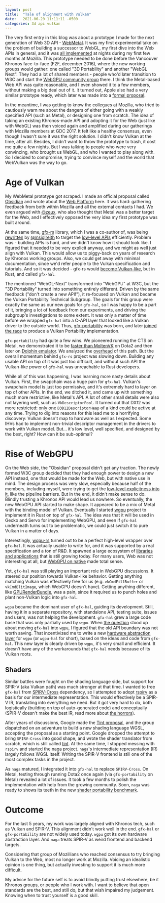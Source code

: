 ```yaml
---
layout: post
title:  "Tale of alignment with Vulkan"
date:   2021-06-20 11:11:11 -0500
categories: 3d api vulkan
---
```


The very first entry in this blog was about a prototype I made for the next generation of Web 3D API - [WebMetal](https://kvark.github.io/3d/api/2016/12/17/webmetal.html). It was my first experimental take on the problem of building a successor to WebGL, my first dive into the Web APIs in general, and it was [all implemented](https://github.com/kvark/servo/tree/webmetal) at nights during my first few months at Mozilla. This prototype needed to be done before the Vancouver Khronos face-to-face (F2F, december 2016), where the new working groups would gather: one called "3D Portability" and another "WebGL Next". They had a lot of shared members - people who'd later transition to W3C and start the [WebGPU community group](https://www.w3.org/community/gpu/) there. I think the Metal-based Web API was quite reasonable, and I even showed it to a few members, without making a big deal out of it. It turned out, Apple also had a very similar prototype ready, which later was made into a [formal proposal](https://webkit.org/wp-content/uploads/webgpu-api-proposal.html).

In the meantime, I was getting to know the collegues at Mozilla, who tried to cautiously warn me about the dangers of either going with a weakly specified API (such as Metal), or designing one from scratch. The idea of taking an existing Khronos-made API and adopting it for the Web (just like with WebGL) was then voiced again and amplified during our gatherings with Mozilla members at GDC 2017. It felt like a healthy consensus, even though I wasn't sure it was the right solution. I didn't know Vulkan at the time, after all. Besides, I didn't want to throw the prototype to trash, it cost me quite a few nights. But I was talking to people who were very convincing, who brought us WebGL, and who I wanted to play along with. So I decided to compromise, trying to convince myself and the world that WebVulkan was the way to go.

# Age of Vulkan

My WebMetal prototype got scraped. I made an official proposal called [Obsidian](https://github.com/KhronosGroup/WebGLNext-Proposals/pull/2) and wrote about the [Web Platform](https://kvark.github.io/web/3d/api/mozilla/2017/03/21/web-platform.html) here. It was hard: gathering feedback from both within Mozilla and all the external contacts I had. We even argued with [@zeux](https://github.com/zeux), who also thought that Metal was a better target for the Web, and I effectively opposed the very idea my first prototype was built around.

At the same time, [gfx-rs](https://github.com/gfx-rs/gfx) library, which I was a co-author of, was being [rewritten](https://github.com/gfx-rs/gfx/pull/1125) by [@msiglreith](https://github.com/msiglreith) to target the [low-level APIs](https://gfx-rs.github.io/2017/07/24/low-level.html) efficiently. Problem was - building APIs is hard, and we didn't know how it should look like. I figured that it needed to be very explicit anyway, and we might as well just align with Vulkan. This would allow us to piggy-back on years of research by Khronos working groups. Also, we could get away with minimal documentation, since we'd refer people to the Vulkan specification and tutorials. And so it was decided - gfx-rs would [become Vulkan-like](https://gfx-rs.github.io/2017/12/30/this-year.html), but in Rust, and called `gfx-hal`.

The mentioned "WebGL-Next" transformed into "WebGPU" at W3C, but the "3D Portability" turned into something entirely different. Driven by the same feedback ("don't create a new API!"), it re-focused on Vulkan and became the Vulkan Portability Technical Subgroup. The goals for this group were exactly the same as our new goals for `gfx-hal`, so I was happy to be a part of it, bringing a lot of feedback from our experiments, and driving the subgroup's investigations to some extent. It was only a matter of time before we wrapped `gfx-hal` into a C-API layer that looked like a Vulkan driver to the outside world. Thus, [gfx-portability](https://github.com/gfx-rs/portability) was born, and later [joined the race](https://gfx-rs.github.io/2018/04/09/vulkan-portability.html) to produce a Vulkan Portability implementation.

`gfx-portability` had quite a few wins. We pioneered running the CTS on Metal, we demonstrated it to be [faster than MoltenVK](https://gfx-rs.github.io/2018/08/10/dota2-macos-performance.html) on Dota2 and then later on [Dolphin emulator](https://gfx-rs.github.io/2019/03/22/dolphin-macos-performance.html). We analyzed the [overhead](http://kvark.github.io/api/3d/vulkan/2017/08/10/gfx-overhead.html) of this path. But the overall momentum behind `gfx-rs` project was slowing down. Building any usable API on top of it was just too difficult, and without such API the Vulkan-like power of `gfx-hal` was unreachable to Rust developers.

While all of this was happening, I was learning more nasty details about Vulkan. First, the swapchain was a huge pain for `gfx-hal`. Vulkan's swapchain model is just too permissive, and it's extremely hard to layer on top of other APIs. In the end, we ditched it, and came up with something much more restrictive, like Metal's API. A lot of other small details were also not layering well, such as `VkDescriptorPool`. It turned out that DX12 was more restricted: only one `D3D12DescriptorHeap` of a kind could be active at any time. Trying to dig into reasons for this lead me to a horrifying discovery: Vulkan doesn't map to hardware as well as I expected. Some IHVs had to implement non-trivial descriptor management in the drivers to work with Vulkan model. But... it's low level, well specified, and designed by the best, right? How can it be sub-optimal?

# Rise of WebGPU

On the Web side, the "Obsidian" proposal didn't get any traction. The newly formed W3C group decided that they had enough power to design a new API instead, one that would be made for the Web, but with native use in mind. The design process was very slow, especially because half of the members, including myself, were trying to get the [low-level explicitness into it](http://kvark.github.io/web/gpu/2018/02/10/low-level-gpu-web.html), like the pipeline barriers. But in the end, it didn't make sense to do. Blindly trusting a Khronos API would lead us nowhere. So eventually, the new WebGPU API started to make shape. It appeared to be a mix of Metal with the binding model of Vulkan. Eventually I started [wgpu](https://github.com/gfx-rs/wgpu) project to implement it in Rust on top of `gfx-hal`. The idea was that it will be used in Gecko and Servo for implementing WebGPU, and even if `gfx-hal` underneath turns out to be problematic, we could just switch it to pure Vulkan in a matter of days.

Interestingly, [wgpu-rs](https://crates.io/crates/wgpu) turned out to be a perfect high-level wrapper over `gfx-hal`. It was actually usable to write for, and it was supported by a real specification and a ton of R&D. It spawned a large ecosystem of [libraries and applications](https://github.com/gfx-rs/wgpu-rs/wiki/Applications-and-Libraries) that is still growing today. For many users, Web was not interesting at all, but [WebGPU on native](http://kvark.github.io/web/gpu/native/2020/05/03/point-of-webgpu-native.html) made total sense.

Yet, `gfx-hal` was still playing an important role in WebGPU discussions. It steered our position towards Vulkan-like behavior. Getting anything matching Vulkan was effectively free for us (e.g. `vkCmdFillBuffer` or `vkCmdBlitImage`, which WebGPU doesn't have). Getting anything different, like [GPURenderBundle](https://github.com/gpuweb/gpuweb/issues/382), was a pain, since it required us to punch holes and plant non-Vulkan logic into `gfx-hal`.

`wgpu` became the dominant user of `gfx-hal`, guiding its development. Still, having it in a separate repository, with standalone API, testing suite, issues and users, was not helping the development. `gfx-hal` grew a large code base that was only partially used by `wgpu`. When [the question](https://github.com/gfx-rs/gfx/discussions/3768) stood up about moving `gfx-hal` into `wgpu`, I figured that the old API boundary was not worth saving. That incentivized me to write a new [hardware abstraction layer](https://github.com/gfx-rs/wgpu/pull/1471) for `wgpu` (or `wgpu-hal` for short), based on the ideas and code from `gfx-hal`. This new layer is clearly driven by `wgpu`, it's very small and efficient. It doesn't have any of the workarounds that `gfx-hal` needs because of its Vulkan roots.

## Shaders

Similar battles were fought on the shading language side, but support for SPIR-V (aka Vulkan path) was much stronger at that time. I wanted to free `gfx-hal` from [SPIRV-Cross](https://github.com/KhronosGroup/SPIRV-Cross) dependency, so I attempted to adopt [rspirv](https://gfx-rs.github.io/2019/07/13/javelin.html) as a basis for our intermediate representation. This would effectively be a SPIR-V IR, translating into everything we need. But it got very hard to do, both logistically (building on top of auto-generated code) and conceptually (SPIR-V doesn't make the best IR, read more about [the horrors](http://kvark.github.io/spirv/2021/05/01/spirv-horrors.html)).

After years of discussions, Google made the [Tint proposal](https://docs.google.com/presentation/d/1qHhFq0GJtY_59rNjpiHU--JW4bW4Ji3zWei-gM6cabs/edit#slide=id.g6ec1a8649d_0_297), and the group dispatched on an adventure to build a new shading language WGSL, accepting the proposal as a starting point. Google dropped the attempt to bring `SPIRV-Cross` into good shape, and wrote the shader translator from scratch, which is still called [tint](https://dawn.googlesource.com/tint/). At the same time, I stopped messing with `rspirv` and started the [naga](https://github.com/gfx-rs/naga) project. `naga`'s intermediate representation (IR) largely follows WGSL itself. Writing the SPIR-V frontend is still one of the most complex tasks in the project.

As `naga` matured, I integrated it into `gfx-hal` to replace `SPIRV-Cross`.
 On Metal, testing through running Dota2 once again (via `gfx-portability` on Metal) revealed a lot of issues. It took a few months to polish the implementation with help from the growing community. Soon, `naga` was ready to shows its teeth in the new [shader portability benchmark](https://gfx-rs.github.io/2021/05/09/dota2-msl-compilation.html).

# Outcome

For the last 5 years, my work was largely aligned with Khronos tech, such as Vulkan and SPIR-V. This alignment didn't work well in the end. `gfx-hal` or `gfx-portability` are not widely used today. `wgpu` got its own hardware abstraction layer. And `naga` treats SPIR-V as weird frontend and backend targets.

Considering that group of Mozillians who reached consensus to try bringing Vulkan to the Web, most no longer work at Mozilla. Voicing an idealistic opinion is one thing, but actually investing to support it is much more difficult.

My advice for the future self is to avoid blindly putting trust elsewhere, be it Khronos groups, or people who I work with. I want to believe that open standards are the best, and still do, but that wish impaired my judgement. Knowing when to trust yourself is a good skill.